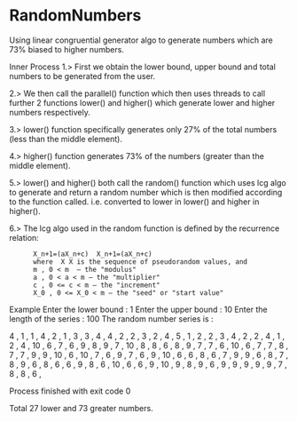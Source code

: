 # RandomNumbers
Using linear congruential generator algo to generate numbers which are 73% biased to higher numbers.


Inner Process
1.> First we obtain the lower bound, upper bound and total numbers to be generated from the user.

2.> We then call the parallel() function which then uses threads to call further 2 functions lower() and higher() which generate lower and higher numbers respectively.

3.> lower() function specifically generates only 27% of the total numbers (less than the middle element).

4.> higher() function generates 73% of the numbers (greater than the middle element). 

5.> lower() and higher() both call the random() function which uses lcg algo to generate and return a random number which is then modified according to the function called. i.e. converted to lower in lower() and higher in higher().

6.> The lcg algo used in the random function is defined by the recurrence relation:

          X_n+1=(aX_n+c)  X_n+1=(aX_n+c) 
          where  X X is the sequence of pseudorandom values, and
          m , 0 < m  – the "modulus"
          a , 0 < a < m – the "multiplier"
          c , 0 <= c < m – the "increment"
          X_0 , 0 <= X_0 < m – the "seed" or "start value"


Example
  Enter the lower bound : 
  1
  Enter the upper bound : 
  10
  Enter the length of the series : 
  100
  The random number series is : 

  4 , 1 , 1 , 4 , 2 , 1 , 3 , 3 , 4 , 4 , 2 , 2 , 3 , 2 , 4 , 5 , 1 , 2 , 2 , 3 , 4 , 2 , 2 , 4 , 1 , 2 , 4 , 10 , 6 , 7 , 6 , 9 , 8 , 9   , 7 , 10 , 8 , 8 , 6 , 8 , 9 , 7 , 7 , 6 , 10 , 6 , 7 , 7 , 8 , 7 , 7 , 9 , 9 , 10 , 6 , 10 , 7 , 6 , 9 , 7 , 6 , 9 , 10 , 6 , 6 , 8 ,   6 , 7 , 9 , 9 , 6 , 8 , 7 , 8 , 9 , 6 , 8 , 6 , 6 , 9 , 8 , 6 , 10 , 6 , 6 , 9 , 10 , 9 , 8 , 9 , 6 , 9 , 9 , 9 , 9 , 9 , 7 , 8 , 8 ,   6 ,

  Process finished with exit code 0

Total 27 lower and 73 greater numbers.


